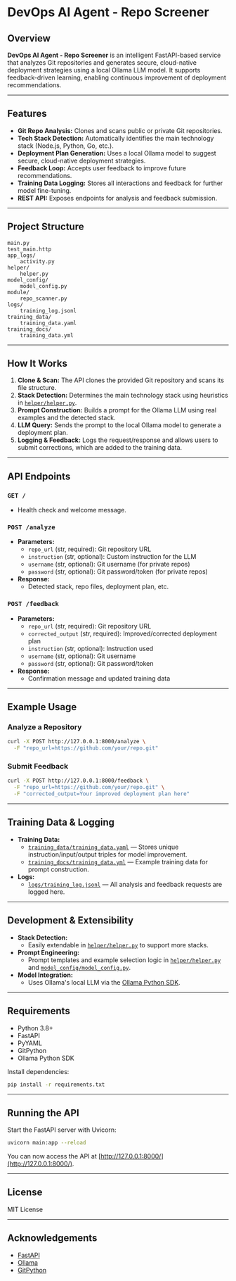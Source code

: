 # DevOps AI Agent - Repo Screener

## Overview

**DevOps AI Agent - Repo Screener** is an intelligent FastAPI-based service that analyzes Git repositories and generates secure, cloud-native deployment strategies using a local Ollama LLM model. It supports feedback-driven learning, enabling continuous improvement of deployment recommendations.

---

## Features

- **Git Repo Analysis:** Clones and scans public or private Git repositories.
- **Tech Stack Detection:** Automatically identifies the main technology stack (Node.js, Python, Go, etc.).
- **Deployment Plan Generation:** Uses a local Ollama model to suggest secure, cloud-native deployment strategies.
- **Feedback Loop:** Accepts user feedback to improve future recommendations.
- **Training Data Logging:** Stores all interactions and feedback for further model fine-tuning.
- **REST API:** Exposes endpoints for analysis and feedback submission.

---

## Project Structure

```
main.py
test_main.http
app_logs/
    activity.py
helper/
    helper.py
model_config/
    model_config.py
module/
    repo_scanner.py
logs/
    training_log.jsonl
training_data/
    training_data.yaml
training_docs/
    training_data.yml
```

---

## How It Works

1. **Clone & Scan:** The API clones the provided Git repository and scans its file structure.
2. **Stack Detection:** Determines the main technology stack using heuristics in [`helper/helper.py`](helper/helper.py).
3. **Prompt Construction:** Builds a prompt for the Ollama LLM using real examples and the detected stack.
4. **LLM Query:** Sends the prompt to the local Ollama model to generate a deployment plan.
5. **Logging & Feedback:** Logs the request/response and allows users to submit corrections, which are added to the training data.

---

## API Endpoints

### `GET /`
- Health check and welcome message.

### `POST /analyze`
- **Parameters:**  
  - `repo_url` (str, required): Git repository URL  
  - `instruction` (str, optional): Custom instruction for the LLM  
  - `username` (str, optional): Git username (for private repos)  
  - `password` (str, optional): Git password/token (for private repos)
- **Response:**  
  - Detected stack, repo files, deployment plan, etc.

### `POST /feedback`
- **Parameters:**  
  - `repo_url` (str, required): Git repository URL  
  - `corrected_output` (str, required): Improved/corrected deployment plan  
  - `instruction` (str, optional): Instruction used  
  - `username` (str, optional): Git username  
  - `password` (str, optional): Git password/token
- **Response:**  
  - Confirmation message and updated training data

---

## Example Usage

### Analyze a Repository

```bash
curl -X POST http://127.0.0.1:8000/analyze \
  -F "repo_url=https://github.com/your/repo.git"
```

### Submit Feedback

```bash
curl -X POST http://127.0.0.1:8000/feedback \
  -F "repo_url=https://github.com/your/repo.git" \
  -F "corrected_output=Your improved deployment plan here"
```

---

## Training Data & Logging

- **Training Data:**  
  - [`training_data/training_data.yaml`](training_data/training_data.yaml) — Stores unique instruction/input/output triples for model improvement.
  - [`training_docs/training_data.yml`](training_docs/training_data.yml) — Example training data for prompt construction.
- **Logs:**  
  - [`logs/training_log.jsonl`](logs/training_log.jsonl) — All analysis and feedback requests are logged here.

---

## Development & Extensibility

- **Stack Detection:**  
  - Easily extendable in [`helper/helper.py`](helper/helper.py) to support more stacks.
- **Prompt Engineering:**  
  - Prompt templates and example selection logic in [`helper/helper.py`](helper/helper.py) and [`model_config/model_config.py`](model_config/model_config.py).
- **Model Integration:**  
  - Uses Ollama's local LLM via the [Ollama Python SDK](https://ollama.com/).

---

## Requirements

- Python 3.8+
- FastAPI
- PyYAML
- GitPython
- Ollama Python SDK

Install dependencies:

```bash
pip install -r requirements.txt
```

---

## Running the API

Start the FastAPI server with Uvicorn:

```bash
uvicorn main:app --reload
```

You can now access the API at [http://127.0.0.1:8000/](http://127.0.0.1:8000/).

---

## License

MIT License

---

## Acknowledgements

- [FastAPI](https://fastapi.tiangolo.com/)
- [Ollama](https://ollama.com/)
- [GitPython](https://gitpython.readthedocs.io/)